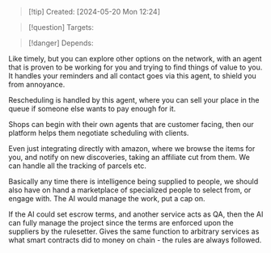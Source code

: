 
>[!tip] Created: [2024-05-20 Mon 12:24]

>[!question] Targets: 

>[!danger] Depends: 

Like timely, but you can explore other options on the network, with an agent that is proven to be working for you and trying to find things of value to you.  It handles your reminders and all contact goes via this agent, to shield you from annoyance.

Rescheduling is handled by this agent, where you can sell your place in the queue if someone else wants to pay enough for it.

Shops can begin with their own agents that are customer facing, then our platform helps them negotiate scheduling with clients.

Even just integrating directly with amazon, where we browse the items for you, and notify on new discoveries, taking an affiliate cut from them.  We can handle all the tracking of parcels etc.

Basically any time there is intelligence being supplied to people, we should also have on hand a marketplace of specialized people to select from, or engage with.  The AI would manage the work, put a cap on.

If the AI could set escrow terms, and another service acts as QA, then the AI can fully manage the project since the terms are enforced upon the suppliers by the rulesetter.  Gives the same function to arbitrary services as what smart contracts did to money on chain - the rules are always followed.